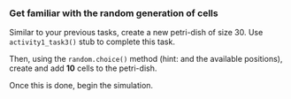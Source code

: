 ### Get familiar with the random generation of cells
Similar to your previous tasks, create a new petri-dish of size 30.  Use `activity1_task3()` stub to complete this task.

Then, using the `random.choice()` method (hint: and the available positions), create and add **10** cells to the petri-dish.

Once this is done, begin the simulation.
